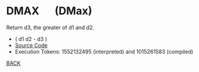 # DMAX &emsp; (DMax)
Return d3, the greater of d1 and d2.
* ( d1 d2 - d3 )
* [Source Code](../words/double/DMax.cs)
* Execution Tokens: 1552132495 (interpreted) and 1015261583 (compiled)


[BACK](builtins.md#DMax)
